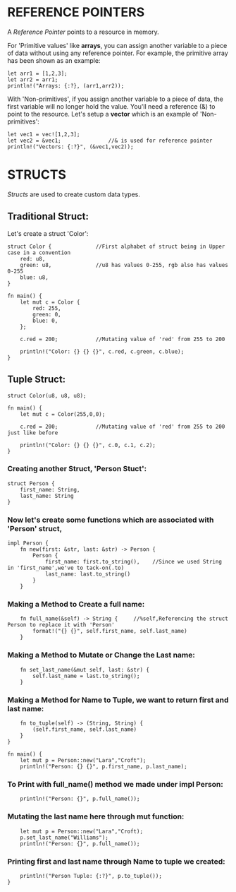 # REFERENCE POINTERS

A *Reference Pointer* points to a resource in memory.

For 'Primitive values' like **arrays**, you can assign another variable to a piece of data without using any reference pointer. For example, the primitive array has been shown as an example:

    let arr1 = [1,2,3];
    let arr2 = arr1;
    println!("Arrays: {:?}, (arr1,arr2));

With 'Non-primitives', if you assign another variable to a piece of data, the first variable will no longer hold the value. You'll need a reference (&) to point to the resource.
Let's setup a **vector** which is an example of 'Non-primitives':

    let vec1 = vec![1,2,3];
    let vec2 = &vec1;               //& is used for reference pointer
    println!("Vectors: {:?}", (&vec1,vec2));


# STRUCTS

*Structs* are used to create custom data types.

## Traditional Struct:
Let's create a struct 'Color':

    struct Color {              //First alphabet of struct being in Upper case in a convention
        red: u8,
        green: u8,              //u8 has values 0-255, rgb also has values 0-255
        blue: u8,                
    }
    
    fn main() {
        let mut c = Color {
            red: 255,
            green: 0,
            blue: 0,
        };

        c.red = 200;            //Mutating value of 'red' from 255 to 200

        println!("Color: {} {} {}", c.red, c.green, c.blue);            
    }

## Tuple Struct:

    struct Color(u8, u8, u8);

    fn main() {
        let mut c = Color(255,0,0);

        c.red = 200;            //Mutating value of 'red' from 255 to 200 just like before

        println!("Color: {} {} {}", c.0, c.1, c.2);
    }

### Creating another Struct, 'Person Stuct':

    struct Person {
        first_name: String,
        last_name: String
    }

### Now let's create some functions which are associated with 'Person' struct,

    impl Person {
        fn new(first: &str, last: &str) -> Person {
            Person {
                first_name: first.to_string(),    //Since we used String in 'first_name',we've to tack-on(.to) 
                last_name: last.to_string()
            }
        }

### Making a Method to Create a full name:

        fn full_name(&self) -> String {     //%self,Referencing the struct Person to replace it with 'Person'
            format!("{} {}", self.first_name, self.last_name)
        }

### Making a Method to Mutate or Change the Last name:

        fn set_last_name(&mut self, last: &str) {
            self.last_name = last.to_string();
        }

### Making a Method for Name to Tuple, we want to return first and last name:

        fn to_tuple(self) -> (String, String) {
            (self.first_name, self.last_name)
        }
    }

    fn main() {
        let mut p = Person::new("Lara","Croft");
        println!("Person: {} {}", p.first_name, p.last_name);

### To Print with full_name() method we made under impl Person:
        println!("Person: {}", p.full_name());

### Mutating the last name here through mut function:
        let mut p = Person::new("Lara","Croft);
        p.set_last_name("Williams");
        println!("Person: {}", p.full_name());

### Printing first and last name through Name to tuple we created:
        println!("Person Tuple: {:?}", p.to_tuple());
    }



